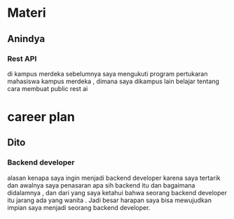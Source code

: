 # Materi
## Anindya
### Rest API
di kampus merdeka sebelumnya saya mengukuti program pertukaran mahasiswa kampus merdeka , dimana saya dikampus lain belajar tentang cara membuat public rest ai 

# career plan
## Dito
### Backend developer
alasan kenapa saya ingin menjadi backend developer karena saya tertarik dan awalnya saya penasaran apa sih backend itu dan bagaimana didalamnya , dan dari yang saya ketahui bahwa seorang backend developer itu jarang ada yang wanita . Jadi besar harapan saya bisa mewujudkan impian saya menjadi seorang backend developer. 